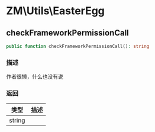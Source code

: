 # ZM\Utils\EasterEgg

## checkFrameworkPermissionCall

```php
public function checkFrameworkPermissionCall(): string
```

### 描述

作者很懒，什么也没有说

### 返回

| 类型 | 描述 |
| ---- | ----------- |
| string |  |
